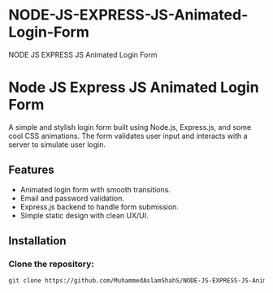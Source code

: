 # NODE-JS-EXPRESS-JS-Animated-Login-Form
NODE JS EXPRESS JS Animated Login Form

# Node JS Express JS Animated Login Form

A simple and stylish login form built using Node.js, Express.js, and some cool CSS animations. The form validates user input and interacts with a server to simulate user login.

## Features

- Animated login form with smooth transitions.
- Email and password validation.
- Express.js backend to handle form submission.
- Simple static design with clean UX/UI.

## Installation

### Clone the repository:
```bash
git clone https://github.com/MuhammedAslamShahS/NODE-JS-EXPRESS-JS-Animated-Login-Form.git


